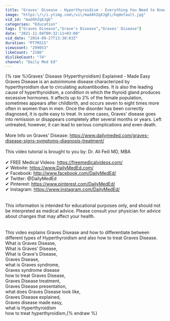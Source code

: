 ```yaml
---
title: "Graves' Disease - Hyperthyroidism - Everything You Need to Know - MADE EASY"
image: "https:\/\/i.ytimg.com\/vi\/mad4hZqXJgE\/hqdefault.jpg"
vid_id: "mad4hZqXJgE"
categories: "Education"
tags: ["Graves Disease","Grave's Disease","Graves' Disease"]
date: "2021-11-04T09:32:11+03:00"
vid_date: "2014-09-27T13:30:03Z"
duration: "PT7M31S"
viewcount: "299053"
likeCount: "2186"
dislikeCount: "74"
channel: "Daily Med Ed"
---
```

{% raw %}Graves' Disease (Hyperthyroidism) Explained - Made Easy<br />Graves Disease is an autoimmune disease characterized by hyperthyroidism due to circulating autoantibodies. It is also the leading cause of hyperthyroidism, a condition in which the thyroid gland produces excessive hormones. It affects up to 2% of the female population, sometimes appears after childbirth, and occurs seven to eight times more often in women than in men. Once the disorder has been correctly diagnosed, it is quite easy to treat. In some cases, Graves’ disease goes into remission or disappears completely after several months or years. Left untreated, however, it can lead to serious complications and even death.<br /><br />More Info on Graves' Disease: <a rel="nofollow" target="blank" href="https://www.dailymeded.com/graves-disease-signs-symptoms-diagnosis-treatment/">https://www.dailymeded.com/graves-disease-signs-symptoms-diagnosis-treatment/</a><br /><br />This video tutorial is brought to you by: Dr. Ali Feili MD, MBA<br /><br />✔ FREE Medical Videos: <a rel="nofollow" target="blank" href="https://freemedicalvideos.com/">https://freemedicalvideos.com/</a><br />✔ Website: <a rel="nofollow" target="blank" href="https://www.DailyMedEd.com/">https://www.DailyMedEd.com/</a><br />✔ Facebook: <a rel="nofollow" target="blank" href="http://www.facebook.com/DailyMedEd/">http://www.facebook.com/DailyMedEd/</a><br />✔ Twitter: @DailyMedEd<br />✔ Pinterest: <a rel="nofollow" target="blank" href="https://www.pinterest.com/DailyMedEd/">https://www.pinterest.com/DailyMedEd/</a><br />✔ Instagram: <a rel="nofollow" target="blank" href="https://www.instagram.com/DailyMedEd/">https://www.instagram.com/DailyMedEd/</a><br /><br /><br />This information is intended for educational purposes only, and should not be interpreted as medical advice. Please consult your physician for advice about changes that may affect your health. <br /><br /><br />This video explains Graves Disease and how to differentiate between different types of Hyperthyroidism and also how to treat Graves Disease.<br />What is Graves Disease, <br />What is Graves' Disease, <br />What is Grave's Disease,<br />Graves Disease,<br />what is Graves syndrome,<br />Graves syndrome disease<br />how to treat Graves Disease, <br />Graves Disease treatment, <br />Graves Disease presentation,<br />what does Graves Disease look like,<br />Graves Disease explained,<br />Graves disease made easy,<br />what is Hyperthyroidism<br />how to treat hyperthyroidism,{% endraw %}
